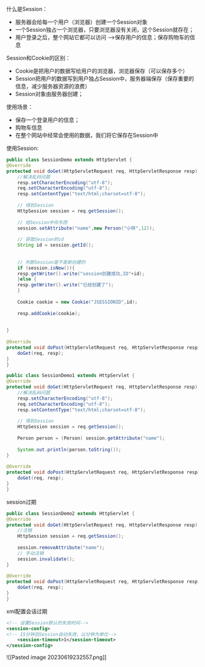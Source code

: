 什么是Session：
* 服务器会给每一个用户（浏览器）创建一个Session对象
* 一个Session独占一个浏览器，只要浏览器没有关闭，这个Session就存在；
* 用户登录之后，整个网站它都可以访问 -->保存用户的信息；保存购物车的信息


Session和Cookie的区别：
* Cookie是把用户的数据写给用户的浏览器，浏览器保存（可以保存多个）
* Session把用户的数据写到用户独占Session中，服务器端保存（保存重要的信息，减少服务器资源的浪费）
* Session对象由服务器创建；

使用场景：
* 保存一个登录用户的信息；
* 购物车信息
* 在整个网站中经常会使用的数据，我们将它保存在Session中

使用Session:
```java
public class SessionDemo extends HttpServlet {  
@Override  
protected void doGet(HttpServletRequest req, HttpServletResponse resp) throws ServletException, IOException {  
	//解决乱码问题  
	resp.setCharacterEncoding("utf-8");  
	req.setCharacterEncoding("utf-8");  
	resp.setContentType("text/html;charset=utf-8");  
	  
	// 得到Session  
	HttpSession session = req.getSession();  
	  
	// 给Session中存东西  
	session.setAttribute("name",new Person("小样",12));  
	  
	// 获取Session的id  
	String id = session.getId();  
	  
	  
	// 判断Session是不是新创建的  
	if (session.isNew()){  
	resp.getWriter().write("session创建成功,ID"+id);  
	}else {  
	resp.getWriter().write("已经创建了");  
	}  
	  
	Cookie cookie = new Cookie("JSESSIONID",id);  
	  
	resp.addCookie(cookie);  
  
  
}  
  
@Override  
protected void doPost(HttpServletRequest req, HttpServletResponse resp) throws ServletException, IOException {  
	doGet(req, resp);  
}  
}
```


```java
public class SessionDemo1 extends HttpServlet {  
@Override  
protected void doGet(HttpServletRequest req, HttpServletResponse resp) throws ServletException, IOException {  
	//解决乱码问题  
	resp.setCharacterEncoding("utf-8");  
	req.setCharacterEncoding("utf-8");  
	resp.setContentType("text/html;charset=utf-8");  
	  
	// 得到Session  
	HttpSession session = req.getSession();  
	  
	Person person = (Person) session.getAttribute("name");  
	  
	System.out.println(person.toString());  
}  
  
@Override  
protected void doPost(HttpServletRequest req, HttpServletResponse resp) throws ServletException, IOException {  
	doGet(req, resp);  
}  
}
```


session过期
```java
public class SessionDemo2 extends HttpServlet {  
@Override  
protected void doGet(HttpServletRequest req, HttpServletResponse resp) throws ServletException, IOException {  
	//注销  
	HttpSession session = req.getSession();  
	  
	session.removeAttribute("name");  
	// 手动注销  
	session.invalidate();  
}  
  
@Override  
protected void doPost(HttpServletRequest req, HttpServletResponse resp) throws ServletException, IOException {  
	doGet(req, resp);  
}  
}
```

xml配置会话过期
```xml
<!-- 设置Session默认的失效时间-->  
<session-config>  
<!-- 15分钟后Session自动失效，以分钟为单位-->  
	<session-timeout>1</session-timeout>  
</session-config>
```

![[Pasted image 20230619232557.png]]